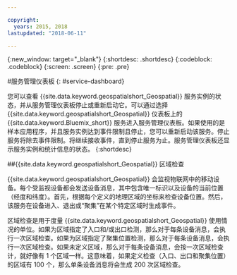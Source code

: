 ```yaml
---

copyright:
  years: 2015, 2018
lastupdated: "2018-06-11"

---
```


<!-- Attribute definitions -->
{:new_window: target="_blank"}
{:shortdesc: .shortdesc}
{:codeblock: .codeblock}
{:screen: .screen}
{:pre: .pre}

#服务管理仪表板
{: #service-dashboard}


您可以查看 {{site.data.keyword.geospatialshort_Geospatial}} 服务实例的状态，并从服务管理仪表板停止或重新启动它。可以通过选择 {{site.data.keyword.geospatialshort_Geospatial}} 仪表板上的 {{site.data.keyword.Bluemix_short}} 服务进入服务管理仪表板。如果使用的是样本应用程序，并且服务实例达到事件限制且停止，您可以重新启动该服务。停止服务将除去事件限制。将继续接收事件，直到停止服务为止。服务管理仪表板还显示服务实例和统计信息的状态。
{:shortdesc}

##{{site.data.keyword.geospatialshort_Geospatial}} 区域检查

{{site.data.keyword.geospatialshort_Geospatial}} 会监视物联网中的移动设备。每个受监视设备都会发送设备消息，其中包含唯一标识以及设备的当前位置（经度和纬度）。首先，根据每个定义的地理区域的坐标来检查设备位置。然后，该服务在设备进入、退出或“聚集”在某个特定区域时生成事件。

区域检查是用于度量 {{site.data.keyword.geospatialshort_Geospatial}} 使用情况的单位。如果为区域指定了入口和/或出口检测，那么对于每条设备消息，会执行一次区域检查。如果为区域指定了聚集位置检测，那么对于每条设备消息，会执行一次区域检查。如果未定义区域，那么对于每条设备消息，会按一次区域检查计，就好像有 1 个区域一样。这意味着，如果定义检查（入口、出口和聚集位置）的区域有 100 个，那么单条设备消息将会生成 200 次区域检查。
